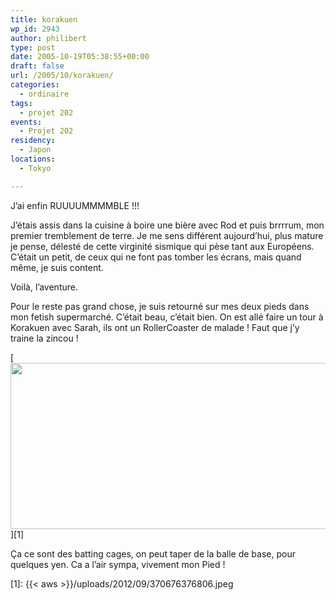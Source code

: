```yaml
---
title: korakuen
wp_id: 2943
author: philibert
type: post
date: 2005-10-19T05:38:55+00:00
draft: false
url: /2005/10/korakuen/
categories:
  - ordinaire
tags:
  - projet 202
events:
  - Projet 202
residency:
  - Japon
locations:
  - Tokyo

---
```

J&rsquo;ai enfin RUUUUMMMMBLE !!!
  
J&rsquo;étais assis dans la cuisine à boire une bière avec Rod et puis brrrrum, mon premier tremblement de terre. Je me sens différent aujourd&rsquo;hui, plus mature je pense, délesté de cette virginité sismique qui pèse tant aux Européens. C&rsquo;était un petit, de ceux qui ne font pas tomber les écrans, mais quand même, je suis content.
  
Voilà, l&rsquo;aventure.

Pour le reste pas grand chose, je suis retourné sur mes deux pieds dans mon fetish supermarché. C&rsquo;était beau, c&rsquo;était bien. On est allé faire un tour à Korakuen avec Sarah, ils ont un RollerCoaster de malade ! Faut que j&rsquo;y traine la zincou !

[<img src="{{< aws >}}/uploads/2012/09/370676376806.jpeg" alt="" title="370676376806" width="554" height="266" class="alignnone size-full wp-image-2944" srcset="{{< aws >}}/uploads/2012/09/370676376806.jpeg 554w, {{< aws >}}/uploads/2012/09/370676376806-300x144.jpeg 300w, {{< aws >}}/uploads/2012/09/370676376806-263x126.jpeg 263w" sizes="(max-width: 554px) 100vw, 554px" />][1]

Ça ce sont des batting cages, on peut taper de la balle de base, pour quelques yen. Ca a l&rsquo;air sympa, vivement mon Pied !

 [1]: {{< aws >}}/uploads/2012/09/370676376806.jpeg